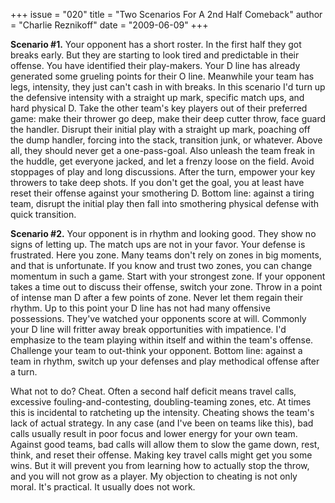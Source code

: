 +++
issue = "020"
title = "Two Scenarios For A 2nd Half Comeback"
author = "Charlie Reznikoff"
date = "2009-06-09"
+++

**Scenario #1.** Your opponent has a short roster. In the first half they got
breaks early. But they are starting to look tired and predictable in their
offense. You have identified their play-makers. Your D line has already
generated some grueling points for their O line. Meanwhile your team has legs,
intensity, they just can't cash in with breaks. In this scenario I'd turn up
the defensive intensity with a straight up mark, specific match ups, and hard
physical D. Take the other team's key players out of their preferred game:
make their thrower go deep, make their deep cutter throw, face guard the
handler. Disrupt their initial play with a straight up mark, poaching off the
dump handler, forcing into the stack, transition junk, or whatever. Above all,
they should never get a one-pass-goal. Also unleash the team freak in the
huddle, get everyone jacked, and let a frenzy loose on the field. Avoid
stoppages of play and long discussions. After the turn, empower your key
throwers to take deep shots. If you don't get the goal, you at least have
reset their offense against your smothering D. Bottom line: against a tiring
team, disrupt the initial play then fall into smothering physical defense with
quick transition.  
  
**Scenario #2.** Your opponent is in rhythm and looking good. They show no
signs of letting up. The match ups are not in your favor. Your defense is
frustrated. Here you zone. Many teams don't rely on zones in big moments, and
that is unfortunate. If you know and trust two zones, you can change momentum
in such a game. Start with your strongest zone. If your opponent takes a time
out to discuss their offense, switch your zone. Throw in a point of intense
man D after a few points of zone. Never let them regain their rhythm. Up to
this point your D line has not had many offensive possessions. They've watched
your opponents score at will. Commonly your D line will fritter away break
opportunities with impatience. I'd emphasize to the team playing within itself
and within the team's offense. Challenge your team to out-think your opponent.
Bottom line: against a team in rhythm, switch up your defenses and play
methodical offense after a turn.  
  
What not to do? Cheat. Often a second half deficit means travel calls,
excessive fouling-and-contesting, doubling-teaming zones, etc. At times this
is incidental to ratcheting up the intensity. Cheating shows the team's lack
of actual strategy. In any case (and I've been on teams like this), bad calls
usually result in poor focus and lower energy for your own team. Against good
teams, bad calls will allow them to slow the game down, rest, think, and reset
their offense. Making key travel calls might get you some wins. But it will
prevent you from learning how to actually stop the throw, and you will not
grow as a player. My objection to cheating is not only moral. It's practical.
It usually does not work.

